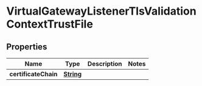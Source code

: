 

# VirtualGatewayListenerTlsValidationContextTrustFile


## Properties

| Name | Type | Description | Notes |
|------------ | ------------- | ------------- | -------------|
|**certificateChain** | [**String**](String.md) |  |  |



